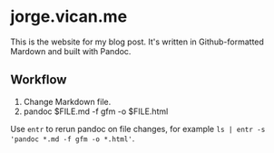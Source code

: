 # jorge.vican.me

This is the website for my blog post. It's written in Github-formatted Mardown
and built with Pandoc. 

## Workflow

1. Change Markdown file.
2. pandoc $FILE.md -f gfm -o $FILE.html

Use `entr` to rerun pandoc on file changes, for example `ls |
entr -s 'pandoc *.md -f gfm -o *.html'`.
